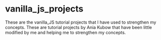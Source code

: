 # vanilla_js_projects
 These are the vanilla_JS tutorial projects that I have used to strengthen my concepts.
These are tutorial projects by Ania Kubow that  have been little modified by me and helping me to strengthen my concepts.
